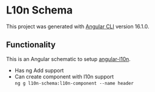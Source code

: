 # L10n Schema

This project was generated with [Angular CLI](https://github.com/angular/angular-cli) version 16.1.0.  

## Functionality
This is an Angular schematic to setup [angular-l10n](https://github.com/robisim74/angular-l10n).   


* Has ng Add support  
* Can create component with l10n support  
`ng g l10n-schema:l10n-component --name header`